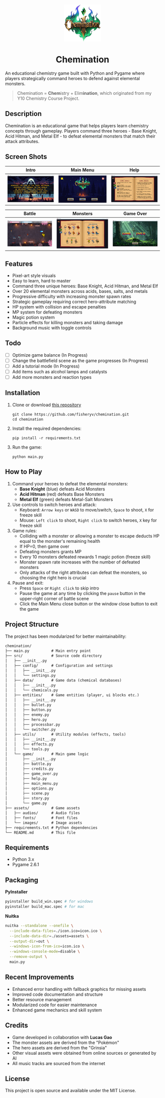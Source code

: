 <div align="center">
<img src="assets/images/ui/game_title.png" width="120" height="120" />
<h1>Chemination</h1>
</div>

An educational chemistry game built with Python and Pygame where players strategically command heroes to defend against elemental monsters. 

> Chemination = **Chem**istry + Elim**ination**, which originated from my Y10 Chemistry Course Project.

## Description

Chemination is an educational game that helps players learn chemistry concepts through gameplay. Players command three heroes - Base Knight, Acid Hitman, and Metal Elf - to defeat elemental monsters that match their attack attributes.

## Screen Shots

|              Intro              |                Main Menu                |             Help              |
|:-------------------------------:|:---------------------------------------:|:-----------------------------:|
| ![Intro](screenshots/intro.png) | ![Main Menu](screenshots/main_menu.png) | ![Help](screenshots/help.png) |

|              Battle              |               Monsters                |              Game Over              |
|:--------------------------------:|:-------------------------------------:|:-----------------------------------:|
| ![Intro](screenshots/battle.png) | ![Main Menu](screenshots/monster.png) | ![Help](screenshots/game_over.png)  |

## Features

- Pixel-art style visuals
- Easy to learn, hard to master
- Command three unique heroes: Base Knight, Acid Hitman, and Metal Elf
- Over 20 elemental monsters across acids, bases, salts, and metals
- Progressive difficulty with increasing monster spawn rates
- Strategic gameplay requiring correct hero-attribute matching
- HP system with collision and escape penalties
- MP system for defeating monsters
- Magic potion system
- Particle effects for killing monsters and taking damage
- Background music with toggle controls

## Todo

- [ ] Optimize game balance (In Progress)
- [ ] Change the battlefield scene as the game progresses (In Progress)
- [ ] Add a tutorial mode (In Progress)
- [ ] Add items such as alcohol lamps and catalysts
- [ ] Add more monsters and reaction types

## Installation

1. Clone or download [this repository](https://github.com/fisheryv/chemination)
   ```
   git clone https://github.com/fisheryv/chemination.git
   cd chemination
   ```
2. Install the required dependencies:
   ```
   pip install -r requirements.txt
   ```
3. Run the game:
   ```
   python main.py
   ```

## How to Play

1. Command your heroes to defeat the elemental monsters:
   - **Base Knight** (blue) defeats Acid Monsters
   - **Acid Hitman** (red) defeats Base Monsters
   - **Metal Elf** (green) defeats Metal-Salt Monsters
2. Use controls to switch heroes and attack:
   - Keyboard: `Arrow keys` or `WASD` to move/switch, `Space` to shoot, `X` for freeze skill
   - Mouse: `Left click` to shoot, `Right click` to switch heroes, `X` key for freeze skill
3. Game rules:
   - Colliding with a monster or allowing a monster to escape deducts HP equal to the monster's remaining health
   - If HP=0, then game over
   - Defeating monsters grants MP
   - Every 10 monsters defeated rewards 1 magic potion (freeze skill)
   - Monster spawn rate increases with the number of defeated monsters
   - Only attacks of the right attributes can defeat the monsters, so choosing the right hero is crucial
4. Pause and exit:
   - Press `Space` or `Right click` to skip intro
   - Pause the game at any time by clicking the `pause` button in the upper-right corner of battle scene
   - Click the Main Menu close button or the window close button to exit the game

## Project Structure

The project has been modularized for better maintainability:

```
chemination/
├── main.py          # Main entry point
├── src/             # Source code directory
│   ├── __init__.py
│   ├── config/      # Configuration and settings
│   │   ├── __init__.py
│   │   └── settings.py
│   ├── data/        # Game data (chemical databases)
│   │   ├── __init__.py
│   │   └── chemicals.py
│   ├── entities/    # Game entities (player, ui blocks etc.)
│   │   ├── __init__.py
│   │   ├── bullet.py
│   │   ├── button.py
│   │   ├── enemy.py
│   │   ├── hero.py
│   │   ├── processbar.py
│   │   └── switcher.py
│   ├── utils/       # Utility modules (effects, tools)
│   │   ├── __init__.py
│   │   ├── effects.py
│   │   └── tools.py
│   └── game/        # Main game logic
│       ├── __init__.py
│       ├── battle.py
│       ├── credits.py
│       ├── game_over.py
│       ├── help.py
│       ├── main_menu.py
│       ├── options.py
│       ├── scene.py
│       ├── story.py
│       └── game.py
├── assets/          # Game assets
│   ├── audios/      # Audio files
│   ├── fonts/       # Font files
│   └── images/      # Image assets
├── requirements.txt # Python dependencies
└── README.md        # This file
```

## Requirements

- Python 3.x
- Pygame 2.6.1

## Packaging

**PyInstaller** 

```bash
pyinstaller build_win.spec # for windows
pyinstaller build_mac.spec # for mac
```

**Nuitka**

```bash
nuitka --standalone --onefile \
  --include-data-files=./icon.ico=icon.ico \
  --include-data-dir=./assets=assets \
  --output-dir=out \
  --windows-icon-from-ico=icon.ico \
  --windows-console-mode=disable \
  --remove-output \
  main.py
```

## Recent Improvements

- Enhanced error handling with fallback graphics for missing assets
- Improved code documentation and structure
- Better resource management
- Modularized code for easier maintenance
- Enhanced game mechanics and skill system

## Credits

- Game developed in collaboration with **Lucas Gao**
- The monster assets are derived from the "Pokémon"
- The hero assets are derived from the "Grinsia"
- Other visual assets were obtained from online sources or generated by AI
- All music tracks are sourced from the internet

## License

This project is open source and available under the MIT License.